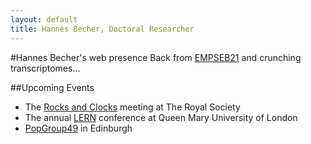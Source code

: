 ```yaml
---
layout: default
title: Hannes Becher, Doctoral Researcher
---
```

		
#Hannes Becher's web presence
Back from [EMPSEB21](http://empseb21.bio.ed.ac.uk/) and crunching transcriptomes...



##Upcoming Events
* The [Rocks and Clocks](https://royalsociety.org/events/2015/11/dating-species-divergences/) meeting at The Royal Society
* The annual [LERN](http://londonevolution.net/) conference at Queen Mary University of London
* [PopGroup49](http://www.populationgeneticsgroup.org/) in Edinburgh
